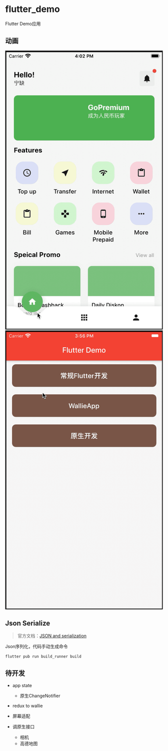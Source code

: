 # flutter_demo

Flutter Demo应用

## 动画

![tab切换动画](https://github.com/xionghaoo/flutter_demo/blob/master/other_files/tab%E5%88%87%E6%8D%A2%E5%8A%A8%E7%94%BB.gif)
![太极动画](https://github.com/xionghaoo/flutter_demo/blob/master/other_files/%E5%A4%AA%E6%9E%81%E5%8A%A8%E7%94%BB.gif)

## Json Serialize
> 官方文档：[JSON and serialization](https://flutter.dev/docs/development/data-and-backend/json)

Json序列化，代码手动生成命令
```
flutter pub run build_runner build
```

## 待开发

+ app state
    + 原生ChangeNotifier

+ redux to wallie

+ 屏幕适配

+ 调原生接口
    + 相机
    + 高德地图
    